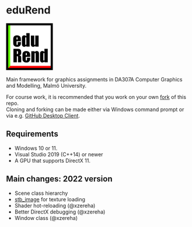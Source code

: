 # eduRend
![eduRend](EDU_2d_s.png)

Main framework for graphics assignments in DA307A Computer Graphics and Modelling, Malmö University.

For course work, it is recommended that you work on your own [fork](https://docs.github.com/en/desktop/contributing-and-collaborating-using-github-desktop/adding-and-cloning-repositories/cloning-and-forking-repositories-from-github-desktop) of this repo.  
Cloning and forking can be made either via Windows command prompt or via e.g. [GitHub Desktop Client](https://desktop.github.com/).

## Requirements
- Windows 10 or 11.
- Visual Studio 2019 (C++14) or newer
- A GPU that supports DirectX 11.

## Main changes: 2022 version
- Scene class hierarchy
- [stb_image](https://github.com/nothings/stb) for texture loading
- Shader hot-reloading (@xzereha)
- Better DirectX debugging (@xzereha)
- Window class (@xzereha)
